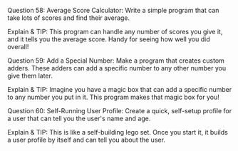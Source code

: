 Question 58: Average Score Calculator: Write a simple program that can take lots of scores and find their average.

Explain & TIP: This program can handle any number of scores you give it, and it tells you the average score. Handy for seeing how well you did overall!



Question 59: Add a Special Number: Make a program that creates custom adders. These adders can add a specific number to any other number you give them later.

Explain & TIP: Imagine you have a magic box that can add a specific number to any number you put in it. This program makes that magic box for you!




Question 60: Self-Running User Profile: Create a quick, self-setup profile for a user that can tell you the user's name and age.

Explain & TIP: This is like a self-building lego set. Once you start it, it builds a user profile by itself and can tell you about the user.
